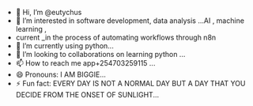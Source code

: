 - 👋 Hi, I’m @eutychus
- 👀 I’m interested in software development, data analysis
  ...AI , machine learning , 
- current _in the process of automating workflows through n8n
- 🌱 I’m currently using python...
- 💞️ I’m looking to collaborations on learning python ...
- 📫 How to reach me app+254703259115 ...
- 😄 Pronouns: I AM BIGGIE...
- ⚡ Fun fact: EVERY DAY IS NOT A NORMAL DAY BUT A DAY THAT YOU DECIDE FROM THE ONSET OF SUNLIGHT...

<!---
eutychus1/eutychus1 is a ✨ special ✨ repository because its `README.md` (this file) appears on your GitHub profile.
You can click the Preview link to take a look at your changes.
--->
